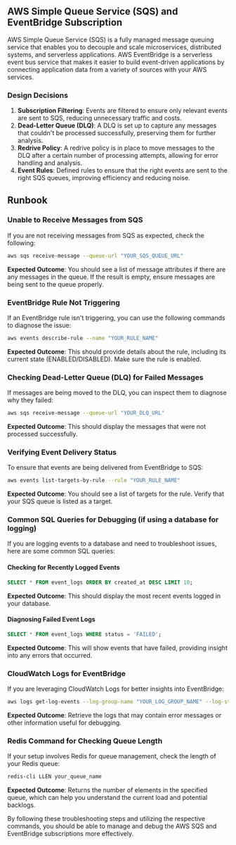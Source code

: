 ## AWS Simple Queue Service (SQS) and EventBridge Subscription

AWS Simple Queue Service (SQS) is a fully managed message queuing service that enables you to decouple and scale microservices, distributed systems, and serverless applications. AWS EventBridge is a serverless event bus service that makes it easier to build event-driven applications by connecting application data from a variety of sources with your AWS services.

### Design Decisions

1. **Subscription Filtering**: Events are filtered to ensure only relevant events are sent to SQS, reducing unnecessary traffic and costs.
2. **Dead-Letter Queue (DLQ)**: A DLQ is set up to capture any messages that couldn't be processed successfully, preserving them for further analysis.
3. **Redrive Policy**: A redrive policy is in place to move messages to the DLQ after a certain number of processing attempts, allowing for error handling and analysis.
4. **Event Rules**: Defined rules to ensure that the right events are sent to the right SQS queues, improving efficiency and reducing noise.

## Runbook

### Unable to Receive Messages from SQS

If you are not receiving messages from SQS as expected, check the following:

```sh
aws sqs receive-message --queue-url "YOUR_SQS_QUEUE_URL"
```

**Expected Outcome**: You should see a list of message attributes if there are any messages in the queue. If the result is empty, ensure messages are being sent to the queue properly.

### EventBridge Rule Not Triggering

If an EventBridge rule isn't triggering, you can use the following commands to diagnose the issue:

```sh
aws events describe-rule --name "YOUR_RULE_NAME"
```

**Expected Outcome**: This should provide details about the rule, including its current state (ENABLED/DISABLED). Make sure the rule is enabled.

### Checking Dead-Letter Queue (DLQ) for Failed Messages

If messages are being moved to the DLQ, you can inspect them to diagnose why they failed:

```sh
aws sqs receive-message --queue-url "YOUR_DLQ_URL"
```

**Expected Outcome**: This should display the messages that were not processed successfully.

### Verifying Event Delivery Status

To ensure that events are being delivered from EventBridge to SQS:

```sh
aws events list-targets-by-rule --rule "YOUR_RULE_NAME"
```

**Expected Outcome**: You should see a list of targets for the rule. Verify that your SQS queue is listed as a target.

### Common SQL Queries for Debugging (if using a database for logging)

If you are logging events to a database and need to troubleshoot issues, here are some common SQL queries:

#### Checking for Recently Logged Events

```sql
SELECT * FROM event_logs ORDER BY created_at DESC LIMIT 10;
```

**Expected Outcome**: This should display the most recent events logged in your database.

#### Diagnosing Failed Event Logs

```sql
SELECT * FROM event_logs WHERE status = 'FAILED';
```

**Expected Outcome**: This will show events that have failed, providing insight into any errors that occurred.

### CloudWatch Logs for EventBridge

If you are leveraging CloudWatch Logs for better insights into EventBridge:

```sh
aws logs get-log-events --log-group-name "YOUR_LOG_GROUP_NAME" --log-stream-name "YOUR_LOG_STREAM_NAME"
```

**Expected Outcome**: Retrieve the logs that may contain error messages or other information useful for debugging.

### Redis Command for Checking Queue Length

If your setup involves Redis for queue management, check the length of your Redis queue:

```sh
redis-cli LLEN your_queue_name
```

**Expected Outcome**: Returns the number of elements in the specified queue, which can help you understand the current load and potential backlogs.

By following these troubleshooting steps and utilizing the respective commands, you should be able to manage and debug the AWS SQS and EventBridge subscriptions more effectively.

